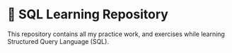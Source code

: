 # 📘 SQL Learning Repository

 This repository contains all my practice work, and exercises while learning Structured Query Language (SQL).  